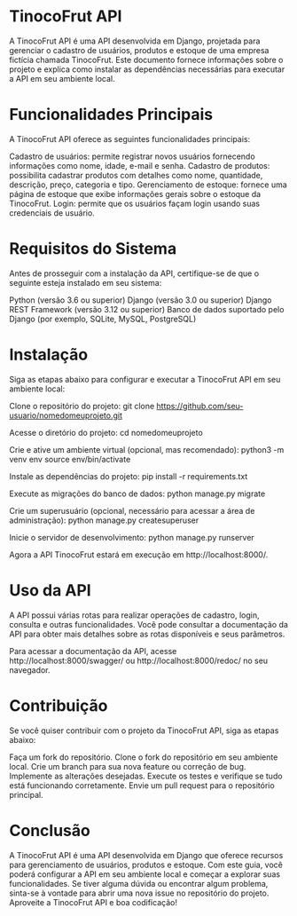 # TinocoFrut API
A TinocoFrut API é uma API desenvolvida em Django, projetada para gerenciar o cadastro de usuários, produtos e estoque de uma empresa fictícia chamada TinocoFrut. Este documento fornece informações sobre o projeto e explica como instalar as dependências necessárias para executar a API em seu ambiente local.

# Funcionalidades Principais
A TinocoFrut API oferece as seguintes funcionalidades principais:

Cadastro de usuários: permite registrar novos usuários fornecendo informações como nome, idade, e-mail e senha.
Cadastro de produtos: possibilita cadastrar produtos com detalhes como nome, quantidade, descrição, preço, categoria e tipo.
Gerenciamento de estoque: fornece uma página de estoque que exibe informações gerais sobre o estoque da TinocoFrut.
Login: permite que os usuários façam login usando suas credenciais de usuário.

# Requisitos do Sistema
Antes de prosseguir com a instalação da API, certifique-se de que o seguinte esteja instalado em seu sistema:

Python (versão 3.6 ou superior)
Django (versão 3.0 ou superior)
Django REST Framework (versão 3.12 ou superior)
Banco de dados suportado pelo Django (por exemplo, SQLite, MySQL, PostgreSQL)

# Instalação
Siga as etapas abaixo para configurar e executar a TinocoFrut API em seu ambiente local:

Clone o repositório do projeto:
git clone https://github.com/seu-usuario/nomedomeuprojeto.git

Acesse o diretório do projeto:
cd nomedomeuprojeto

Crie e ative um ambiente virtual (opcional, mas recomendado):
python3 -m venv env
source env/bin/activate

Instale as dependências do projeto:
pip install -r requirements.txt

Execute as migrações do banco de dados:
python manage.py migrate

Crie um superusuário (opcional, necessário para acessar a área de administração):
python manage.py createsuperuser

Inicie o servidor de desenvolvimento:
python manage.py runserver

Agora a API TinocoFrut estará em execução em http://localhost:8000/.

# Uso da API
A API possui várias rotas para realizar operações de cadastro, login, consulta e outras funcionalidades. Você pode consultar a documentação da API para obter mais detalhes sobre as rotas disponíveis e seus parâmetros.

Para acessar a documentação da API, acesse http://localhost:8000/swagger/ ou http://localhost:8000/redoc/ no seu navegador.

# Contribuição
Se você quiser contribuir com o projeto da TinocoFrut API, siga as etapas abaixo:

Faça um fork do repositório.
Clone o fork do repositório em seu ambiente local.
Crie um branch para sua nova feature ou correção de bug.
Implemente as alterações desejadas.
Execute os testes e verifique se tudo está funcionando corretamente.
Envie um pull request para o repositório principal.

# Conclusão
A TinocoFrut API é uma API desenvolvida em Django que oferece recursos para gerenciamento de usuários, produtos e estoque. Com este guia, você poderá configurar a API em seu ambiente local e começar a explorar suas funcionalidades. Se tiver alguma dúvida ou encontrar algum problema, sinta-se à vontade para abrir uma nova issue no repositório do projeto. Aproveite a TinocoFrut API e boa codificação!
